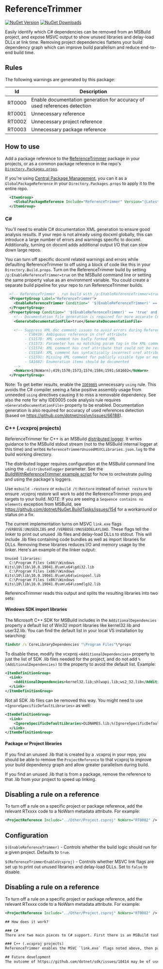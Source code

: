# ReferenceTrimmer
[![NuGet Version](https://img.shields.io/nuget/v/ReferenceTrimmer.svg)](https://www.nuget.org/packages/ReferenceTrimmer)
[![NuGet Downloads](https://img.shields.io/nuget/dt/ReferenceTrimmer.svg)](https://www.nuget.org/packages/ReferenceTrimmer)

Easily identify which C# dependencies can be removed from an MSBuild project, and expose MSVC output to show unused libraries and delay-load DLLs at link time. Removing project dependencies flattens your build dependency graph which can improve build parallelism and reduce end-to-end build time.

## Rules
The following warnings are generated by this package:

| Id     | Description |
|--------|-------------|
| RT0000 | Enable documentation generation for accuracy of used references detection |
| RT0001 | Unnecessary reference  |
| RT0002 | Unnecessary project reference |
| RT0003 | Unnecessary package reference |

## How to use
Add a package reference to the [ReferenceTrimmer](https://www.nuget.org/packages/ReferenceTrimmer) package in your projects, or as a common package reference in the repo's [`Directory.Packages.props`](./Directory.Build.props).

If you're using [Central Package Management](https://learn.microsoft.com/en-us/nuget/consume-packages/Central-Package-Management), you can it as a `GlobalPackageReference` in your `Directory.Packages.props` to apply it to the entire repo.

```xml
  <ItemGroup>
    <GlobalPackageReference Include="ReferenceTrimmer" Version="{LatestVersion}" />
  </ItemGroup>
```

### C#
You'll need to enable C# documentation XML generation to ensure good analysis results. If your repo is not already using docxml globally, this can introduce a large number of errors and warnings specific to docxml. Additionally, turning on docxml adds additional output I/O that can slow down large repos.

You can turn off specific docxml related warnings and errors while defaulting ReferenceTrimmer to off using a block of code like this in your `Directory.Build.props`. Turn on the ReferenceTrimmer build by setting `/p:EnableReferenceTrimmer=true` on the MSBuild command line or setting the same property value as an environment variable. You could create a separate build pipeline for your repo to run ReferenceTrimmer builds.

```xml
  <!-- ReferenceTrimmer - run build with /p:EnableReferenceTrimmer=true to enable -->
  <PropertyGroup Label="ReferenceTrimmer">
    <EnableReferenceTrimmer Condition=" '$(EnableReferenceTrimmer)' == '' ">false</EnableReferenceTrimmer>
  </PropertyGroup>
  <PropertyGroup Condition=" '$(EnableReferenceTrimmer)' == 'true' and '$(GenerateDocumentationFile)' != 'true' " Label="ReferenceTrimmer">
    <!-- Documentation file generation is required for more accurate C# detection. -->
    <GenerateDocumentationFile>true</GenerateDocumentationFile>

    <!-- Suppress XML doc comment issues to avoid errors during ReferenceTrimmer:
         - CS0419: Ambiguous reference in cref attribute
         - CS1570: XML comment has badly formed XML
         - CS1573: Parameter has no matching param tag in the XML comment
         - CS1574: XML comment has cref attribute that could not be resolved
         - CS1584: XML comment has syntactically incorrect cref attribute
         - CS1591: Missing XML comment for publicly visible type or member
         - SA1602: Enumeration items should be documented
    -->
    <NoWarn>$(NoWarn);419;1570;1573;1574;1584;1591;SA1602</NoWarn>
  </PropertyGroup>
```

Note: To get better results, enable the [`IDE0005`](https://learn.microsoft.com/en-us/dotnet/fundamentals/code-analysis/style-rules/ide0005) unnecessary `using` rule. This avoids the C# compiler seeing a false positive assembly usage from unneeded `using` directives causing it to miss a removable dependency. See also the note for why IDE0005 code analysis rule requires `<GenerateDocumentationFile>` property to be enabled. Documentation generation is also required for accuracy of used references detection (based on https://github.com/dotnet/roslyn/issues/66188).

### C++ (.vcxproj projects)
ReferenceTrimmer for C++ is an MSBuild [distributed logger](https://learn.microsoft.com/en-us/visualstudio/msbuild/logging-in-a-multi-processor-environment?view=vs-2022). It writes guidance to the MSBuild stdout stream (not to the MSBuild internal logger at this time) and writes `ReferenceTrimmerUnusedMSVCLibraries.json.log` to the build working directory.

The distributed logger requires configuration at the MSBuild command line using the `-distributedlogger` parameter. See the [BuildWithReferenceTrimmer example script](./examples/BuildWithReferenceTrimmer.cmd) for how to orchestrate pulling and using the package's loggers.

Use `msbuild -restore` or `msbuild /t:Restore` instead of `dotnet restore` to ensure .vcxproj restore will work to add the ReferenceTrimmer props and targets to your build. *NOTE*: If you are seeing a `Sequence contains no elements` exception from MSBuild, see https://github.com/dotnet/NuGet.BuildTasks/issues/154 for a workaround or status on a fix.

The current implementation turns on MSVC `link.exe` flags `/VERBOSE:UNUSEDLIBS` and `/VERBOSE:UNUSEDDELAYLOAD`. These flags tell the linker to print out unused .lib files and delay-load DLLs to stdout. This will include .lib files containing code bundles as well as import libraries for DLLs. Removing these libraries reduces I/O and memory usage by the linker. Here's an example of the linker output:

```text
Unused libraries:
  C:\Program Files (x86)\Windows Kits\10\lib\10.0.19041.0\um\x64\gdi32.lib
  C:\Program Files (x86)\Windows Kits\10\lib\10.0.19041.0\um\x64\winspool.lib
  C:\Program Files (x86)\Windows Kits\10\lib\10.0.19041.0\um\x64\comdlg32.lib
```

ReferenceTrimmer reads this output and splits the resulting libraries into two sets:

#### Windows SDK import libraries
The Microsoft C++ SDK for MSBuild includes in the `AdditionalDependencies` property a default list of Win32 import libraries like kernel32.lib and user32.lib. You can find the default list in your local VS installation by searching:

```cmd
findstr /s CoreLibraryDependencies "\Program Files"\*props
```

To disable these, modify the vcxproj `<AdditionalDependencies>` property to just the list of SDK .lib files needed for the project, and do not add `%(AdditionalDependencies)` to the property to avoid the default list. Example:

```xml
<ItemDefinitionGroup>
  <Link>
    <AdditionalDependencies>kernel32.lib;shlwapi.lib;ws2_32.lib</AdditionalDependencies>
  </Link>
</ItemDefinitionGroup>
```

Not all SDK .lib files can be removed this way. You might need to use `<IgnoreSpecificDefaultLibraries>` as well:

```xml
<ItemDefinitionGroup>
  <Link>
    <IgnoreSpecificDefaultLibraries>OLDNAMES.lib;%(IgnoreSpecificDefaultLibraries)</IgnoreSpecificDefaultLibraries>
  </Link>
</ItemDefinitionGroup>
```

#### Package or Project libraries
If you find an unused .lib that is created by a .vcxproj in your repo, you should be able to remove the `ProjectReference` to that vcxproj to improve your build dependency graph and allow greater parallelism during build.

If you find an unused .lib that is from a package, remove the reference to that .lib from your project to speed up linking.

## Disabling a rule on a reference
To turn off a rule on a specific project or package reference, add the relevant RTxxxx code to a NoWarn metadata attribute. For example:

```xml
<ProjectReference Include="../Other/Project.csproj" NoWarn="RT0002" />
```

## Configuration
`$(EnableReferenceTrimmer)` - Controls whether the build logic should run for a given project. Defaults to `true`.

`$(ReferenceTrimmerEnableVcxproj)` - Controls whether MSVC link flags are set up to print out unused libraries and delay-load DLLs. Set to `false` to disable.

## Disabling a rule on a reference
To turn off a rule on a specific project or package reference, add the relevant RTxxxx code to a NoWarn metadata attribute. For example:

```xml
<ProjectReference Include="../Other/Project.csproj" NoWarn="RT0002" />

## How does it work?

### C#
There are two main pieces to C# support. First there is an MSBuild task which collects all references passed to the compiler. There is also a Roslyn Analyzer which uses the [`GetUsedAssemblyReferences`](https://learn.microsoft.com/en-us/dotnet/api/microsoft.codeanalysis.compilation.getusedassemblyreferences) analyzer API which is available starting with Roslyn compiler that shipped with Visual Studio 2019 version 16.10, .NET 5. (see https://github.com/dotnet/roslyn/blob/main/docs/wiki/NuGet-packages.md#versioning). This is the compiler telling us exactly what references were needed as part of compilation. The analyzer then compares the set of references the Task gathered with the references the compiler says were used.

### C++ (.vcxproj projects)
ReferenceTrimmer enables the MSVC `link.exe` flags noted above, then parses output coming from the `Link` MSBuild task. It categorizes the outputs and emits them into the MSBuild console output and the JSON output file noted above. It does not issue MSBuild warnings at this time.

## Future development
The outcome of https://github.com/dotnet/sdk/issues/10414 may be of use for `ReferenceTrimmer` future updates.
